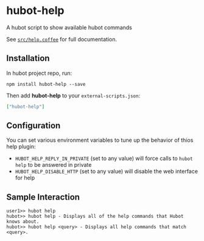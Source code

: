 # hubot-help

A hubot script to show available hubot commands

See [`src/help.coffee`](src/help.coffee) for full documentation.

## Installation

In hubot project repo, run:

`npm install hubot-help --save`

Then add **hubot-help** to your `external-scripts.json`:

```json
["hubot-help"]
```

## Configuration

You can set various environment variables to tune up the behavior of thios help plugin:

- `HUBOT_HELP_REPLY_IN_PRIVATE` (set to any value) will force calls to `hubot help` to be answered in private
- `HUBOT_HELP_DISABLE_HTTP` (set to any value) will disable the web interface for help

## Sample Interaction

```
user1>> hubot help
hubot>> hubot help - Displays all of the help commands that Hubot knows about.
hubot>> hubot help <query> - Displays all help commands that match <query>.
```
